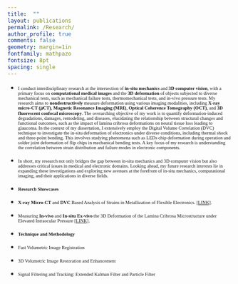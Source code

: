 ```yaml
---
title:  ""
layout: publications
permalink: /Research/
author_profile: true
comments: false
geometry: margin=1in
fontfamily: mathpazo
fontsize: 8pt
spacing: single
---
```


- <span style="font-family:Times New Roman; font-size:0.75em;"> I conduct interdisciplinary research at the intersection of <b>in-situ mechanics</b> and <b>3D computer vision</b>, with a primary focus on <b>computational medical images</b> and the <b>3D deformation</b> of objects subjected to diverse mechanical tests, such as mechanical failure tests, thermomechanical tests, and in-vivo pressure tests. My research aims to <b>nondestructively</b> measure deformation using various imaging modalities, including <b>X-ray micro-CT (𝜇CT)</b>, <b>Magnetic Resonance Imaging (MRI)</b>, <b>Optical Coherence Tomography (OCT)</b>, and <b>3D fluorescent confocal microscopy</b>. The overarching objective of my work is to quantify deformation-induced degradations, damages, remodeling, and diseases, elucidating the relationship between structural changes and functional outcomes, such as the impact of lamina cribrosa deformations on neural tissue loss leading to glaucoma. In the context of my dissertation, I extensively employ the Digital Volume Correlation (DVC) technique to investigate the in-situ deformation of electronics under diverse conditions, including thermal shock and three-point bending. This involves studying phenomena such as LEDs chip deformation during operation and solder joint deformation of flip chips in mechanical bending tests. A key focus of my research is understanding the correlation between strain distribution and failure modes in electronic components.  </span>
- <span style="font-family:Times New Roman; font-size:0.75em;"> In short, my research not only bridges the gap between in-situ mechanics and 3D computer vision but also addresses critical issues in medical and electronic domains. Looking ahead, my future research interests lie in expanding these investigations and exploring new avenues at the forefront of in-situ mechanics, computational imaging, and their applications in diverse fields.</span>

- <span style="font-family:Times New Roman; font-size:0.75em;"> <b> Research Showcases </b> </span>
- <span style="font-family:Times New Roman; font-size:0.75em;"> <b>X-ray Micro-CT</b> and <b>DVC</b> Based Analysis of Strains in Metallization of Flexible Electronics. <a href="https://docs.google.com/viewer?url=https://raw.githubusercontent.com/jzw0025/jzw0025.github.io/main/_pdfs/p1.pdf">[LINK]</a>.</span>
- <span style="font-family:Times New Roman; font-size:0.75em;"> Measuring <b>In-vivo</b> and <b>In-situ Ex-vivo</b> the 3D Deformation of the Lamina Cribrosa Microstructure under Elevated Intraocular Pressure <a href="https://docs.google.com/viewer?url=https://raw.githubusercontent.com/jzw0025/jzw0025.github.io/main/_pdfs/p2.pdf">[LINK]</a>.</span>

- <span style="font-family:Times New Roman; font-size:0.75em;"> <b>Technique and Methodology</b> </span>
- <span style="font-family:Times New Roman; font-size:0.75em;"> Fast Volumetric Image Registration </span>
- <span style="font-family:Times New Roman; font-size:0.75em;"> 3D Volumetric Image Restoration and Enhancement </span>
- <span style="font-family:Times New Roman; font-size:0.75em;"> Signal Filtering and Tracking: Extended Kalman Filter and Particle Filter </span>
